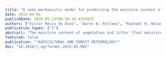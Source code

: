 ```yaml
---
title: "A semi-mechanistic model for predicting the moisture content of fine litter"
date: 2015-04-01
publishDate: 2020-05-23T08:50:20.425497Z
authors: ["Victor Resco de Dios", "Aaron W. Fellows", "Rachael H. Nolan", "Matthias M. Boer", "Ross A. Bradstock", "Francisco Domingo", "Michael L. Goulden"]
publication_types: ["2"]
abstract: "The moisture content of vegetation and litter (fuel moisture) is an important determinant of fire risk, and predictions of dead fine fuel moisture content (fuel with a diameter <25.4 mm) are particularly important. A variety of indices, as well as empirical and mechanistic models, have been proposed to predict fuel moisture, but these approaches have seldom been validated across temporally extensive datasets, or widely contrasting vegetation types. Here, we describe a semi-mechanistic model, based on the exponential decline of fuel moisture content with atmospheric vapor pressure deficit, that predicts daily minimum fuel moisture content. We calibrated the model at one site in New South Wales, Australia, and validated it at three contrasting ecosystem types in California, USA, where 10-h fuel moisture content was continuously measured every 30 min over a year. We found that existing drought indices did not accurately predict fuel moisture, and that empirical and equilibrium models provided biased estimates. The mean absolute error (MAE) of the fuel moisture content predicted by our model across sites and years was 3.7%, which was substantially lower than for other, commonly used models. Our model's MAE dropped to 2.9% when fuel moisture was below 20%, and to 1.8% when fuel moisture was below 10%. Our model's MAE was comparable to instrumental MAE (3.1-2.5%), indicating that further improvement may be limited by measurement error. The simplicity, accuracy and precision of our model makes it suitable for a range of applications, such as operational fire management and the prediction of fire risk in vegetation models, without the need for site-specific calibrations. (C) 2015 Elsevier B.V. All rights reserved."
featured: false
publication: "*AGRICULTURAL AND FOREST METEOROLOGY*"
doi: "10.1016/j.agrformet.2015.01.002"
---
```


